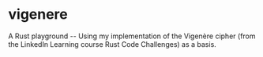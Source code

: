# vigenere

A Rust playground -- Using my implementation of the Vigenère cipher (from the LinkedIn Learning course Rust Code Challenges) as a basis.
